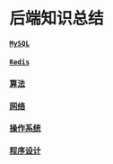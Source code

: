 # 后端知识总结

#### [`MySQL`](./docs/mysql/README.md)

#### [`Redis`](./docs/redis/README.md)

#### [算法](./docs/algorithm/README.md)

#### [网络](./docs/network/README.md)

#### [操作系统](./docs/os/README.md)

#### [程序设计](./docs/design/README.md)

